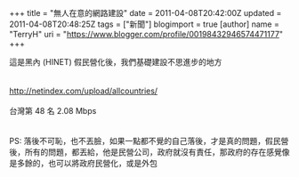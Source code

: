 +++
title = "無人在意的網路建設"
date = 2011-04-08T20:42:00Z
updated = 2011-04-08T20:48:25Z
tags = ["新聞"]
blogimport = true 
[author]
	name = "TerryH"
	uri = "https://www.blogger.com/profile/00198432946574471177"
+++

這是黑內 (HINET) 假民營化後，我們基礎建設不思進步的地方<br /><br /><br /><a href="http://netindex.com/upload/allcountries/">http://netindex.com/upload/allcountries/</a><br /><br />台灣第 48 名 2.08 Mbps<br /><br /><br />PS: 落後不可恥，也不丟臉，如果一點都不覺的自己落後，才是真的問題，假民營後，所有的問題，都丟給，他是民營公司，政府就沒有責任，那政府的存在感覺像是多餘的，也可以將政府民營化，或是外包
